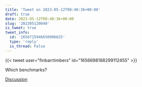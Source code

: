 ```yaml
---
title: 'Tweet on 2023-05-12T00:40:36+00:00'
draft: true
date: 2023-05-12T00:40:36+00:00
slug: '202305120040'
is_tweet: true
tweet_info:
  id: '1656715946650906625'
  type: 'reply'
  is_thread: False
---
```




{{< tweet user="finbarrtimbers" id="1656698188299112455" >}}

Which benchmarks?

[Discussion](https://x.com/sytelus/status/1656715946650906625)
